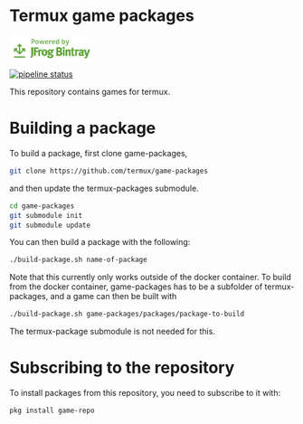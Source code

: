 # Termux game packages

[![Powered by JFrog Bintray](./.github/static/powered-by-bintray.png)](https://bintray.com)

[![pipeline status](https://gitlab.com/grimler/game-packages/badges/android-5/pipeline.svg)](https://gitlab.com/grimler/game-packages/commits/android-5)

This repository contains games for termux.

# Building a package
To build a package, first clone game-packages,
```sh
git clone https://github.com/termux/game-packages
```
and then update the termux-packages submodule.
```sh
cd game-packages
git submodule init
git submodule update
```
You can then build a package with the following:
```sh
./build-package.sh name-of-package
```
Note that this currently only works outside of the docker container.
To build from the docker container, game-packages has to be a subfolder of termux-packages, and a game can then be built with
```sh
./build-package.sh game-packages/packages/package-to-build
```
The termux-package submodule is not needed for this.

# Subscribing to the repository
To install packages from this repository, you need to subscribe to it with:
```sh
pkg install game-repo
```
